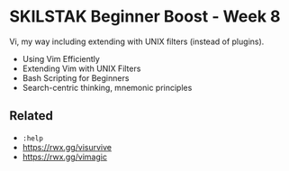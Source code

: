 # SKILSTAK Beginner Boost - Week 8

Vi, my way including extending with UNIX filters (instead of plugins).

* Using Vim Efficiently
* Extending Vim with UNIX Filters
* Bash Scripting for Beginners
* Search-centric thinking, mnemonic principles

## Related

* `:help`
* https://rwx.gg/visurvive
* https://rwx.gg/vimagic
